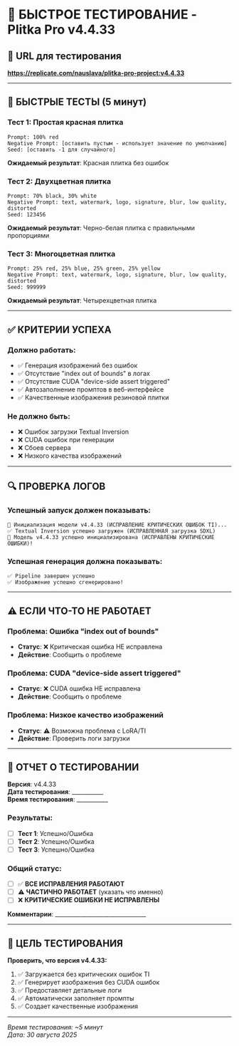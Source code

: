# 🚀 БЫСТРОЕ ТЕСТИРОВАНИЕ - Plitka Pro v4.4.33

## 📍 URL для тестирования
**https://replicate.com/nauslava/plitka-pro-project:v4.4.33**

---

## 🧪 БЫСТРЫЕ ТЕСТЫ (5 минут)

### **Тест 1: Простая красная плитка**
```
Prompt: 100% red
Negative Prompt: [оставить пустым - использует значение по умолчанию]
Seed: [оставить -1 для случайного]
```
**Ожидаемый результат**: Красная плитка без ошибок

### **Тест 2: Двухцветная плитка**
```
Prompt: 70% black, 30% white
Negative Prompt: text, watermark, logo, signature, blur, low quality, distorted
Seed: 123456
```
**Ожидаемый результат**: Черно-белая плитка с правильными пропорциями

### **Тест 3: Многоцветная плитка**
```
Prompt: 25% red, 25% blue, 25% green, 25% yellow
Negative Prompt: text, watermark, logo, signature, blur, low quality, distorted
Seed: 999999
```
**Ожидаемый результат**: Четырехцветная плитка

---

## ✅ КРИТЕРИИ УСПЕХА

### **Должно работать:**
- ✅ Генерация изображений без ошибок
- ✅ Отсутствие "index out of bounds" в логах
- ✅ Отсутствие CUDA "device-side assert triggered"
- ✅ Автозаполнение промптов в веб-интерфейсе
- ✅ Качественные изображения резиновой плитки

### **Не должно быть:**
- ❌ Ошибок загрузки Textual Inversion
- ❌ CUDA ошибок при генерации
- ❌ Сбоев сервера
- ❌ Низкого качества изображений

---

## 🔍 ПРОВЕРКА ЛОГОВ

### **Успешный запуск должен показывать:**
```
🚀 Инициализация модели v4.4.33 (ИСПРАВЛЕНИЕ КРИТИЧЕСКИХ ОШИБОК TI)...
✅ Textual Inversion успешно загружен (ИСПРАВЛЕННАЯ загрузка SDXL)
🎉 Модель v4.4.33 успешно инициализирована (ИСПРАВЛЕНЫ КРИТИЧЕСКИЕ ОШИБКИ)!
```

### **Успешная генерация должна показывать:**
```
✅ Pipeline завершен успешно
✅ Изображение успешно сгенерировано!
```

---

## ⚠️ ЕСЛИ ЧТО-ТО НЕ РАБОТАЕТ

### **Проблема: Ошибка "index out of bounds"**
- **Статус**: ❌ Критическая ошибка НЕ исправлена
- **Действие**: Сообщить о проблеме

### **Проблема: CUDA "device-side assert triggered"**
- **Статус**: ❌ CUDA ошибка НЕ исправлена  
- **Действие**: Сообщить о проблеме

### **Проблема: Низкое качество изображений**
- **Статус**: ⚠️ Возможна проблема с LoRA/TI
- **Действие**: Проверить логи загрузки

---

## 📝 ОТЧЕТ О ТЕСТИРОВАНИИ

**Версия**: v4.4.33  
**Дата тестирования**: ___________  
**Время тестирования**: ___________  

### **Результаты:**
- [ ] **Тест 1**: Успешно/Ошибка
- [ ] **Тест 2**: Успешно/Ошибка  
- [ ] **Тест 3**: Успешно/Ошибка

### **Общий статус:**
- [ ] ✅ **ВСЕ ИСПРАВЛЕНИЯ РАБОТАЮТ**
- [ ] ⚠️ **ЧАСТИЧНО РАБОТАЕТ** (указать что именно)
- [ ] ❌ **КРИТИЧЕСКИЕ ОШИБКИ НЕ ИСПРАВЛЕНЫ**

**Комментарии**: ________________________________

---

## 🎯 ЦЕЛЬ ТЕСТИРОВАНИЯ

**Проверить, что версия v4.4.33:**
1. ✅ Загружается без критических ошибок TI
2. ✅ Генерирует изображения без CUDA ошибок  
3. ✅ Предоставляет детальные логи
4. ✅ Автоматически заполняет промпты
5. ✅ Создает качественные изображения

---

*Время тестирования: ~5 минут*  
*Дата: 30 августа 2025*
